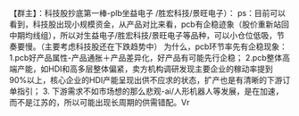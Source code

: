 【群主】：科技股抄底第一棒-plb坐益电子
/胜宏科技/景旺电子）：
ps：目前可以看到，科技股出现小规模资金，从产品对比来看，pcb有企稳迹象（股价重新站回中期均线组），所以对生益电子/胜宏科技/景旺电子等品种，可以小仓位低吸，节奏要慢。（主要考虑科技股还在下跌趋势中）
为什么，pcb环节率先有企稳现象：
1.pcb好产品属性-产品通胀＋产品差异化，好产品有可能先行企稳；
2.pcb整体高端产能，如HDI和高多层整体偏紧，卖方机构调研发现主要企业的稼动率提到
90%以上，核心企业的HDI产能呈现出供不应求的状态，扩产也是有清晰的下游订单指引；
3. 下游需求不如市场想的那么悲观-ai/人形机器人等发展，是在加速，而不是江苏的，所以可能出现长周期的供需错配。Vr